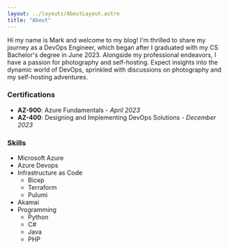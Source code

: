 ```yaml
---
layout: ../layouts/AboutLayout.astro
title: "About"
---
```


Hi my name is Mark and welcome to my blog! I'm thrilled to share my journey as a DevOps
Engineer, which began after I graduated with my CS Bachelor's degree in
June 2023. Alongside my professional endeavors, I have a passion
for photography and self-hosting. Expect insights into the dynamic world
of DevOps, sprinkled with discussions on photography and my self-hosting
adventures.

### Certifications

- **AZ-900**: Azure Fundamentals - _April 2023_
- **AZ-400**: Designing and Implementing DevOps Solutions - _December 2023_

### Skills

- Microsoft Azure
- Azure Devops
- Infrastructure as Code
  - Bicep
  - Terraform
  - Pulumi
- Akamai
- Programming
  - Python
  - C#
  - Java
  - PHP
